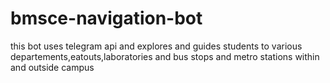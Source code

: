 # bmsce-navigation-bot
this bot uses telegram api and explores and guides students to various departements,eatouts,laboratories and bus stops and metro stations within and outside campus
